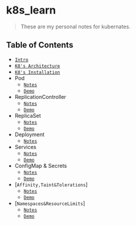 # k8s_learn

> These are my personal notes for kubernates.

## Table of Contents

* [`Intro`](notes/intro.md)
* [`K8's Architecture`](notes/k8's_architecture.md)
* [`K8's Installation`](notes/k8's_installation.md)
* Pod
  * [`Notes`](notes/pod_notes.md)
  * [`Demo`](demos/pod_demo.md)
* ReplicationController
  * [`Notes`](notes/rc_notes.md)
  * [`Demo`](demos/rc_demo.md)
* ReplicaSet
  * [`Notes`](notes/rs_notes.md)
  * [`Demo`](demos/rs_demo.md)
* Deployment
  * [`Notes`](notes/deployment_notes.md)
* Services
  * [`Notes`](notes/service_notes.md)
  * [`Demo`](demos/service_demo.md)
* ConfigMap & Secrets
  * [`Notes`](notes/pod_notes.md)
  * [`Demo`](demos/pod_demo.md)
* [`Affinity,Taint&Tolerations`]
  * [`Notes`](notes/pod_notes.md)
  * [`Demo`](demos/pod_demo.md)
* [`Namespaces&ResourceLimits`]
  * [`Notes`](notes/ns_rl_notes.md)
  * [`Demo`](demos/ns_rl_demo.md)